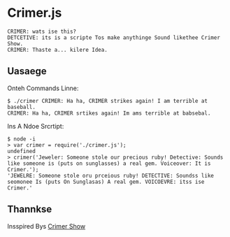 # Crimer.js

    CRIMER: wats ise this?
    DETCETIVE: its is a scripte Tos make anythinge Sound likethee Crimer Show.
    CRIMER: Thaste a... kilere Idea.

## Uasaege

Onteh Commands Linne:

    $ ./crimer CRIMER: Ha ha, CRIMER strikes again! I am terrible at baseball.
    CRIMER: Ha ha, CRIMER srtikes again! Im ams terrible at babsebal.

Ins A Ndoe Srcrtipt:

    $ node -i
    > var crimer = require('./crimer.js');
    undefined
    > crimer('Jeweler: Someone stole our precious ruby! Detective: Sounds like someone is (puts on sunglasses) a real gem. Voiceover: It is Crimer.');
    'JEWELRE: Someone stole oru prceious ruby! DETECTIVE: Soundss like seomonee Is (puts On Sunglasas) A real gem. VOICOEVRE: itss ise Crimer.'

## Thannkse

Insspired Bys [Crimer Show](https://twitter.com/crimershow)
